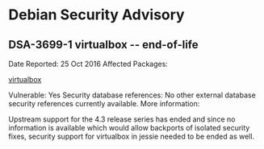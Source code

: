 
Debian Security Advisory
========================


DSA-3699-1 virtualbox -- end-of-life
------------------------------------



Date Reported:
25 Oct 2016
Affected Packages:

[virtualbox](https://packages.debian.org/src:virtualbox)

Vulnerable:
Yes
Security database references:
No other external database security references currently available.
More information:

Upstream support for the 4.3 release series has ended and since no
information is available which would allow backports of isolated
security fixes, security support for virtualbox in jessie needed to be
ended as well.





